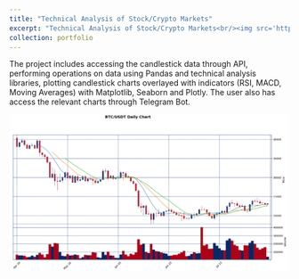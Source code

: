 ```yaml
---
title: "Technical Analysis of Stock/Crypto Markets"
excerpt: "Technical Analysis of Stock/Crypto Markets<br/><img src='https://github.com/Kemalakin/kemalakin.github.io/blob/master/images/technical-analysis/btc-daily.png?raw=true' width='300'>"
collection: portfolio
---
```


The project includes accessing the candlestick data through API, performing operations on data using Pandas and technical analysis libraries, plotting candlestick charts overlayed with indicators (RSI, MACD, Moving Averages) with Matplotlib, Seaborn and Plotly. The user also has access the relevant charts through Telegram Bot.

<p align="center">
  <img src="https://github.com/Kemalakin/kemalakin.github.io/blob/master/images/technical-analysis/btc-daily.png?raw=true" alt="BTC/USDT Daily Chart" width = 500>    
</p>

